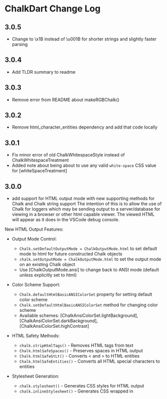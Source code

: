# ChalkDart Change Log

## 3.0.5

- Change to \x1B instead of \u001B for shorter strings and slightly faster parsing

## 3.0.4

- Add TLDR summary to readme

## 3.0.3

- Remove error from README about makeRGBChalk()

## 3.0.2

- Remove html_character_entities dependency and add that code locally

## 3.0.1

- Fix minor error of old ChalkWhitespaceStyle instead of ChalkWhitespaceTreatment
- Added note about being about to use any valid `white-space` CSS value for [whiteSpaceTreatment]

## 3.0.0

- add support for HTML output mode with new supporting methods for Chalk and Chalk string support
  The intention of this is to allow the use of Chalk for loggers which may be sending output to a
  server/database for viewing in a browser or other html capable viewer.
  The viewed HTML will appear as it does in the VSCode debug console.

New HTML Output Features:
- Output Mode Control:
  - `Chalk.setDefaultOutputMode = ChalkOutputMode.html` to set default mode to html for future constructed Chalk objects
  - `chalk.setOutputMode = ChalkOutputMode.html` to set the output mode on an existing Chalk object
  - Use [ChalkOutputMode.ansi] to change back to ANSI mode (default unless explicitly set to html)

- Color Scheme Support:
  - `Chalk.defaultHtmlBasicANSIColorSet` property for setting default color scheme
  - `Chalk.setDefaultHtmlBasicANSIColorSet` method for changing color scheme
  - Available schemes: [ChalkAnsiColorSet.lightBackground], [ChalkAnsiColorSet.darkBackground], [ChalkAnsiColorSet.highContrast]

- HTML Safety Methods:
  - `chalk.stripHtmlTags()` - Removes HTML tags from text
  - `Chalk.htmlSafeSpaces()` - Preserves spaces in HTML output
  - `Chalk.htmlSafeGtLt()` - Converts < and > to HTML entities
  - `Chalk.htmlSafeEntities()` - Converts all HTML special characters to entities

- Stylesheet Generation:
  - `chalk.stylesheet()` - Generates CSS styles for HTML output
  - `chalk.inlineStylesheet()` - Generates CSS wrapped in <style> tags
  - Customizable options for:
    - Color schemes
    - Whitespace treatment
    - Custom colors
    - Font families (10 customizable slots)

- String Extension Methods:
  - Added `stripHtmlTags` for removing HTML tags
  - Added `htmlSafeGtLt` for safe HTML character conversion
  - Added `htmlSafeSpaces` for space preservation
  - Added `htmlSafeEntities` for entity conversion
  - Extended `strip` to handle HTML tags when in HTML mode

- Example Command Line Options:
  - Added HTML output examples:
    ```
    dart run chalkdart_example.dart --html --light >testlightmode.html
    dart run chalkdart_example.dart --html --highcontrast >testhighcontrastmode.html
    dart run chalkdart_example.dart --html --dark >testdarkmode.html
    ```

## 2.4.0

- add the first ever color debugging support for Flutter apps within VSCode via XCode.
  `Chalk.xcodeSafeEsc = true;` to activate XCode safe mode.
  (Requires the use of my "XCode Flutter Color Debugging" VSCode Extension found at
  [https://marketplace.visualstudio.com/items?itemName=HiveRight.xcodefluttercolordebugging](https://marketplace.visualstudio.com/items?itemName=HiveRight.xcodefluttercolordebugging))
- Update docs in README.md and change out inline base64 url images for server pngs (The inline base64 encoded url images no longer worked on pub.dev/github)

## 2.3.3

- add Wasm support, Since dart:html is not supported when compiling to Wasm, the
  correct alternative now is to use dart.library.js_interop to differentiate
  between native and web.
- Add topics to pubspec.yaml

## 2.3.2

- Fix README.md that got swapped

## 2.3.1

- Dart format code and fix make_css_x11_methods.dart so it outputs correct dart format.

## 2.3.0

- Added support for color previews to all dart docs using Markdown images and inline SVGs.  VSCode supports this.
- Completed the dart docs for all of the string extension methods, including new color previews.
- Always include all X11/CSS colors without having to import the _x11 variants of the chalk files.

## 2.2.1

- Dart format on source

## 2.2.0

- Extended make_css_x11_methods.dart to have capability to generate extensions to String class for all
  the X11/Css color methods from chalk_x11.dart
- Added `chalkstrings_x11.dart` class for adding X11 Chalk methods as extensions to String class

## 2.1.0

- Added Chalk extensions to String class for all Chalk methods using `chalkstrings.dart`

## 2.0.11

- Updated packages, fixed typos in readme, removed non functional badges from readme

## 2.0.10

- Add quotes to screenshot section of pubspec.yaml

## 2.0.9

- Added screenshots to pubspec.yaml

## 2.0.8

- Changed http link in readme to https

## 2.0.7

- More example cleanup

## 2.0.6

- Simplify/cleanup example

## 2.0.5

- There is always something. Regenerate dart docs

## 2.0.4

- Use png instead of svg for logo

## 2.0.3

- Remove html/script from README.md and regenerate dart docs

## 2.0.2

- Add link to readme to dart docs on timmaffett.github.io/chalkdart_docswhich have full color docs because they don't work on github/pub.dev from README.md

## 2.0.1

- Remove html/script sorted table from readme and docs - they don't work on github/pub.dev

## 2.0.0

- Initial public release of chalkdart package.

## 1.0.0

- Initial version, created by Tim Maffett

